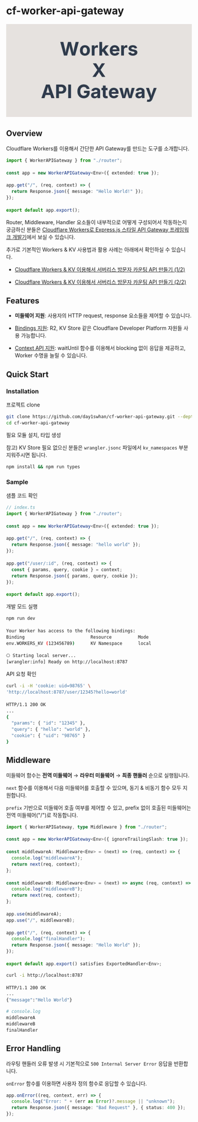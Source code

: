 # cf-worker-api-gateway

![Cover image for cf-worker-api-gateway](./public/cover.webp)

## Overview

Cloudflare Workers를 이용해서 간단한 API Gateway를 만드는 도구를 소개합니다.

```ts
import { WorkerAPIGateway } from "./router";

const app = new WorkerAPIGateway<Env>({ extended: true });

app.get("/", (req, context) => {
  return Response.json({ message: "Hello World!" });
});

export default app.export();
```

Router, Middleware, Handler 요소들이 내부적으로 어떻게 구성되어서 작동하는지 궁금하신 분들은 [Cloudflare Workers로 Express.js 스타일 API Gateway 프레임워크 개발기](https://blog.day1swhan.com/articles/cf-worker-api-gateway?utm_source=github&utm_medium=referral)에서 보실 수 있습니다.

추가로 기본적인 Workers & KV 사용법과 활용 사례는 아래에서 확인하실 수 있습니다.

- [Cloudflare Workers & KV 이용해서 서버리스 방문자 카운팅 API 만들기 (1/2)](https://blog.day1swhan.com/articles/cloudflare-workers-01?utm_source=github&utm_medium=referral)

- [Cloudflare Workers & KV 이용해서 서버리스 방문자 카운팅 API 만들기 (2/2)](https://blog.day1swhan.com/articles/cloudflare-workers-02?utm_source=github&utm_medium=referral)

## Features

- **미들웨어 지원**: 사용자의 HTTP request, response 요소들을 제어할 수 있습니다.

- [Bindings 지원](https://developers.cloudflare.com/workers/runtime-apis/bindings/): R2, KV Store 같은 Cloudflare Developer Platform 자원들 사용 가능합니다.

- [Context API 지원](https://developers.cloudflare.com/workers/runtime-apis/context/): waitUntil 함수를 이용해서 blocking 없이 응답을 제공하고, Worker 수명을 늘릴 수 있습니다.

## Quick Start

### Installation

프로젝트 clone

```sh
git clone https://github.com/day1swhan/cf-worker-api-gateway.git --depth=1 && \
cd cf-worker-api-gateway
```

필요 모듈 설치, 타입 생성

참고) KV Store 필요 없으신 분들은 `wrangler.jsonc` 파일에서 `kv_namespaces` 부분 지워주시면 됩니다.

```sh
npm install && npm run types
```

### Sample

샘플 코드 확인

```ts
// index.ts
import { WorkerAPIGateway } from "./router";

const app = new WorkerAPIGateway<Env>({ extended: true });

app.get("/", (req, context) => {
  return Response.json({ message: "hello world" });
});

app.get("/user/:id", (req, context) => {
  const { params, query, cookie } = context;
  return Response.json({ params, query, cookie });
});

export default app.export();
```

개발 모드 실행

```sh
npm run dev

Your Worker has access to the following bindings:
Binding                         Resource          Mode
env.WORKERS_KV (123456789)      KV Namespace      local

⎔ Starting local server...
[wrangler:info] Ready on http://localhost:8787
```

API 요청 확인

```sh
curl -i -H 'cookie: uid=98765' \
'http://localhost:8787/user/12345?hello=world'

HTTP/1.1 200 OK
...
{
  "params": { "id": "12345" },
  "query": { "hello": "world" },
  "cookie": { "uid": "98765" }
}
```

## Middleware

미들웨어 함수는 **전역 미들웨어** → **라우터 미들웨어** → **최종 핸들러** 순으로 실행됩니다.

`next` 함수를 이용해서 다음 미들웨어를 호출할 수 있으며, 동기 & 비동기 함수 모두 지원합니다.

`prefix` 기반으로 미들웨어 호출 여부를 제어할 수 있고, prefix 없이 호출된 미들웨어는 전역 미들웨어("/")로 작동합니다.

```ts
import { WorkerAPIGateway, type Middleware } from "./router";

const app = new WorkerAPIGateway<Env>({ ignoreTrailingSlash: true });

const middlewareA: Middleware<Env> = (next) => (req, context) => {
  console.log("middlewareA");
  return next(req, context);
};

const middlewareB: Middleware<Env> = (next) => async (req, context) => {
  console.log("middlewareB");
  return next(req, context);
};

app.use(middlewareA);
app.use("/", middlewareB);

app.get("/", (req, context) => {
  console.log("finalHandler");
  return Response.json({ message: "Hello World" });
});

export default app.export() satisfies ExportedHandler<Env>;
```

```sh
curl -i http://localhost:8787

HTTP/1.1 200 OK
...
{"message":"Hello World"}
```

```sh
# console.log
middlewareA
middlewareB
finalHandler
```

## Error Handling

라우팅 핸들러 오류 발생 시 기본적으로 `500 Internal Server Error` 응답을 반환합니다.

`onError` 함수를 이용하면 사용자 정의 함수로 응답할 수 있습니다.

```ts
app.onError((req, context, err) => {
  console.log("Error: " + (err as Error)?.message || "unknown");
  return Response.json({ message: "Bad Request" }, { status: 400 });
});
```
